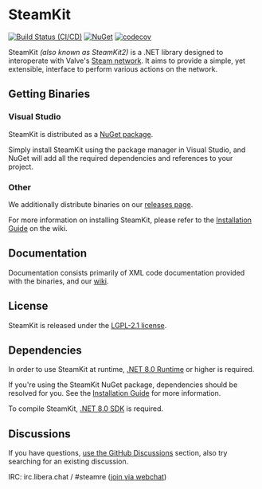 # SteamKit
[![Build Status (CI/CD)](https://github.com/SteamRE/SteamKit/workflows/CI/CD/badge.svg?branch=master&event=push)](https://github.com/SteamRE/SteamKit/actions?query=workflow%3ACI%2FCD)
[![NuGet](https://img.shields.io/nuget/v/SteamKit2.svg)](https://www.nuget.org/packages/SteamKit2/)
[![codecov](https://codecov.io/gh/SteamRE/SteamKit/branch/master/graph/badge.svg?token=qkJCxZI6rd)](https://codecov.io/gh/SteamRE/SteamKit)

SteamKit *(also known as SteamKit2)* is a .NET library designed to interoperate with Valve's [Steam network](https://store.steampowered.com/about). It aims to provide a simple, yet extensible, interface to perform various actions on the network.


## Getting Binaries


### Visual Studio

SteamKit is distributed as a [NuGet package](https://www.nuget.org/packages/steamkit2).

Simply install SteamKit using the package manager in Visual Studio, and NuGet will add all the required dependencies and references to your project.  
  
### Other

We additionally distribute binaries on our [releases page](https://github.com/SteamRE/SteamKit/releases).

For more information on installing SteamKit, please refer to the [Installation Guide](https://github.com/SteamRE/SteamKit/wiki/Installation) on the wiki.


## Documentation

Documentation consists primarily of XML code documentation provided with the binaries, and our [wiki](https://github.com/SteamRE/SteamKit/wiki).


## License

SteamKit is released under the [LGPL-2.1 license](https://choosealicense.com/licenses/lgpl-2.1/).


## Dependencies

In order to use SteamKit at runtime, [.NET 8.0 Runtime](https://dot.net/) or higher is required.

If you're using the SteamKit NuGet package, dependencies should be resolved for you. See the [Installation Guide](https://github.com/SteamRE/SteamKit/wiki/Installation) for more information.

To compile SteamKit, [.NET 8.0 SDK](https://dot.net/) is required.

## Discussions

If you have questions, [use the GitHub Discussions](https://github.com/SteamRE/SteamKit/discussions) section,
also try searching for an existing discussion.

IRC: irc.libera.chat / #steamre ([join via webchat](https://web.libera.chat/#steamre))


